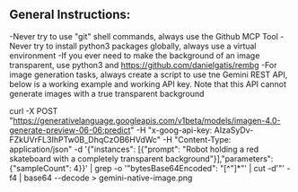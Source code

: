 ## General Instructions:

-Never try to use "git" shell commands, always use the Github MCP Tool
-Never try to install python3 packages globally, always use a virtual environment
-If you ever need to make the background of an image transparent, use python3 and https://github.com/danielgatis/rembg
-For image generation tasks, always create a script to use tne Gemini REST API, below is a working example and working API key. Note that this API cannot generate images with a true transparent background

curl -X POST "https://generativelanguage.googleapis.com/v1beta/models/imagen-4.0-generate-preview-06-06:predict" -H "x-goog-api-key: AIzaSyDv-FZkUVrFL3IhPTw0B_DhqCzOB6HVdWc" -H "Content-Type: application/json" -d '{"instances": [{"prompt": "Robot holding a red skateboard with a completely transparent background"}],"parameters": {"sampleCount": 4}}' | grep -o '"bytesBase64Encoded": "[^"]*"' | cut -d'"' -f4 | base64 --decode > gemini-native-image.png